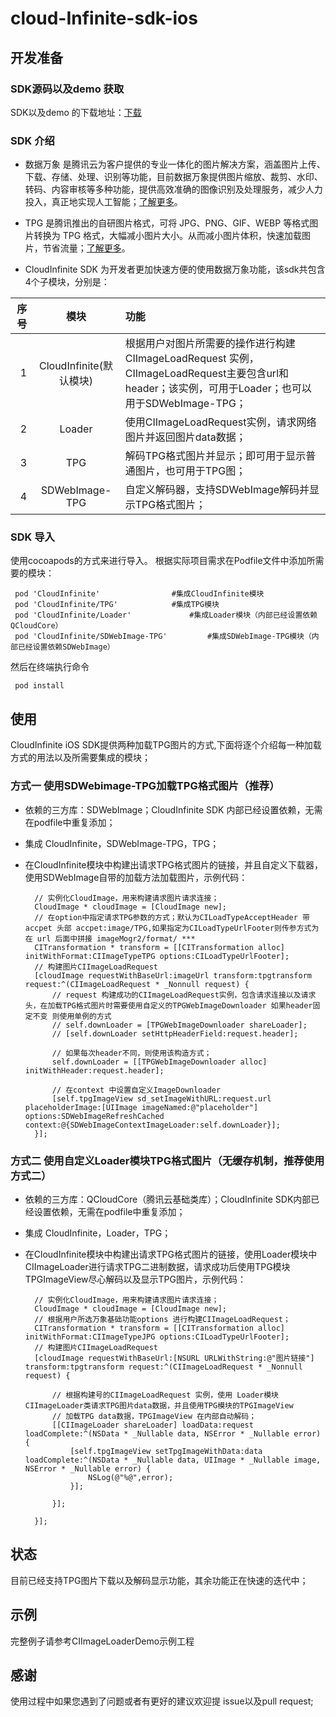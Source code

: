 # cloud-Infinite-sdk-ios
## 开发准备

### SDK源码以及demo 获取

SDK以及demo 的下载地址：[下载](https://github.com/tencentyun/cloud-Infinite-sdk-ios.git)

### SDK 介绍
* 数据万象 是腾讯云为客户提供的专业一体化的图片解决方案，涵盖图片上传、下载、存储、处理、识别等功能，目前数据万象提供图片缩放、裁剪、水印、转码、内容审核等多种功能，提供高效准确的图像识别及处理服务，减少人力投入，真正地实现人工智能；[了解更多](https://cloud.tencent.com/document/product/460/36540)。

* TPG 是腾讯推出的自研图片格式，可将 JPG、PNG、GIF、WEBP 等格式图片转换为 TPG 格式，大幅减小图片大小。从而减小图片体积，快速加载图片，节省流量；[了解更多](https://cloud.tencent.com/document/product/460/43680)。

* CloudInfinite SDK 为开发者更加快速方便的使用数据万象功能，该sdk共包含4个子模块，分别是：

序号|模块|功能
--:|:--:|:--
1|CloudInfinite(默认模块)|根据用户对图片所需要的操作进行构建 CIImageLoadRequest 实例，CIImageLoadRequest主要包含url和header；该实例，可用于Loader；也可以用于SDWebImage-TPG；
2|Loader |使用CIImageLoadRequest实例，请求网络图片并返回图片data数据；
3|TPG|解码TPG格式图片并显示；即可用于显示普通图片，也可用于TPG图；
4|SDWebImage-TPG|自定义解码器，支持SDWebImage解码并显示TPG格式图片；

### SDK 导入
使用cocoapods的方式来进行导入。
根据实际项目需求在Podfile文件中添加所需要的模块：

~~~
 pod 'CloudInfinite'				#集成CloudInfinite模块
 pod 'CloudInfinite/TPG'			#集成TPG模块       
 pod 'CloudInfinite/Loader' 			#集成Loader模块（内部已经设置依赖QCloudCore）
 pod 'CloudInfinite/SDWebImage-TPG' 		#集成SDWebImage-TPG模块（内部已经设置依赖SDWebImage）
~~~
然后在终端执行命令
~~~
 pod install 
~~~

## 使用
CloudInfinite iOS SDK提供两种加载TPG图片的方式,下面将逐个介绍每一种加载方式的用法以及所需要集成的模块；

### 方式一 使用SDWebimage-TPG加载TPG格式图片（推荐）
* 依赖的三方库：SDWebImage；CloudInfinite SDK 内部已经设置依赖，无需在podfile中重复添加；
* 集成 CloudInfinite，SDWebImage-TPG，TPG；

* 在CloudInfinite模块中构建出请求TPG格式图片的链接，并且自定义下载器，使用SDWebImage自带的加载方法加载图片，示例代码：

        // 实例化CloudImage，用来构建请求图片请求连接；
        CloudImage * cloudImage = [CloudImage new];
        // 在option中指定请求TPG参数的方式；默认为CILoadTypeAcceptHeader 带 accpet 头部 accpet:image/TPG,如果指定为CILoadTypeUrlFooter则传参方式为在 url 后面中拼接 imageMogr2/format/ ***
        CITransformation * transform = [[CITransformation alloc] initWithFormat:CIImageTypeTPG options:CILoadTypeUrlFooter];
        // 构建图片CIImageLoadRequest
        [cloudImage requestWithBaseUrl:imageUrl transform:tpgtransform request:^(CIImageLoadRequest * _Nonnull request) {
            // request 构建成功的CIImageLoadRequest实例，包含请求连接以及请求头，在加载TPG格式图片时需要使用自定义的TPGWebImageDownloader 如果header固定不变 则使用单例的方式
            // self.downLoader = [TPGWebImageDownloader shareLoader];
            // [self.downLoader setHttpHeaderField:request.header];
            
            // 如果每次header不同，则使用该构造方式；
            self.downLoader = [[TPGWebImageDownloader alloc] initWithHeader:request.header];

            // 在context 中设置自定义ImageDownloader
            [self.tpgImageView sd_setImageWithURL:request.url placeholderImage:[UIImage imageNamed:@"placeholder"] options:SDWebImageRefreshCached context:@{SDWebImageContextImageLoader:self.downLoader}];
        }];


### 方式二 使用自定义Loader模块TPG格式图片（无缓存机制，推荐使用方式二）
* 依赖的三方库：QCloudCore（腾讯云基础类库）；CloudInfinite SDK内部已经设置依赖，无需在podfile中重复添加；
* 集成 CloudInfinite，Loader，TPG；
* 在CloudInfinite模块中构建出请求TPG格式图片的链接，使用Loader模块中CIImageLoader进行请求TPG二进制数据，请求成功后使用TPG模块TPGImageView尽心解码以及显示TPG图片，示例代码：


        // 实例化CloudImage，用来构建请求图片请求连接；
        CloudImage * cloudImage = [CloudImage new];
        // 根据用户所选万象基础功能options 进行构建CIImageLoadRequest；
        CITransformation * transform = [[CITransformation alloc] initWithFormat:CIImageTypeJPG options:CILoadTypeUrlFooter];
        // 构建图片CIImageLoadRequest
        [cloudImage requestWithBaseUrl:[NSURL URLWithString:@"图片链接"] transform:tpgtransform request:^(CIImageLoadRequest * _Nonnull request) {

            // 根据构建号的CIImageLoadRequest 实例，使用 Loader模块CIImageLoader类请求TPG图片data数据，并且使用TPG模块的TPGImageView
            // 加载TPG data数据，TPGImageView 在内部自动解码；
            [[CIImageLoader shareLoader] loadData:request loadComplete:^(NSData * _Nullable data, NSError * _Nullable error) {
                [self.tpgImageView setTpgImageWithData:data loadComplete:^(NSData * _Nullable data, UIImage * _Nullable image, NSError * _Nullable error) {
                    NSLog(@"%@",error);
                }];
                
            }];        

        }];

## 状态

目前已经支持TPG图片下载以及解码显示功能，其余功能正在快速的迭代中；

## 示例
完整例子请参考CIImageLoaderDemo示例工程

## 感谢
使用过程中如果您遇到了问题或者有更好的建议欢迎提 issue以及pull request;